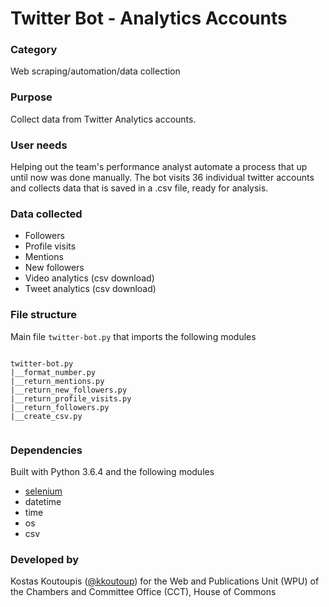 # Twitter Bot - Analytics Accounts

### Category
Web scraping/automation/data collection

### Purpose
Collect data from Twitter Analytics accounts.

### User needs
Helping out the team's performance analyst automate a process that up until now was done manually. The bot visits 36 individual twitter accounts and collects data that is saved in a .csv file, ready for analysis.

### Data collected
- Followers
- Profile visits
- Mentions
- New followers
- Video analytics (csv download)
- Tweet analytics (csv download)

### File structure
Main file `twitter-bot.py` that imports the following modules
```

twitter-bot.py
|__format_number.py
|__return_mentions.py
|__return_new_followers.py
|__return_profile_visits.py
|__return_followers.py
|__create_csv.py


```

### Dependencies
Built with Python 3.6.4 and the following modules
- [selenium](https://selenium-python.readthedocs.io/index.html)
- datetime
- time
- os
- csv

### Developed by
Kostas Koutoupis ([@kkoutoup](https://github.com/kkoutoup)) for the Web and Publications Unit (WPU) of the Chambers and Committee Office (CCT), House of Commons

